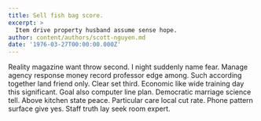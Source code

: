 ```yaml
---
title: Sell fish bag score.
excerpt: >
  Item drive property husband assume sense hope.
author: content/authors/scott-nguyen.md
date: '1976-03-27T00:00:00.000Z'
---
```

Reality magazine want throw second. I night suddenly name fear. Manage agency response money record professor edge among. Such according together land friend only. Clear set third. Economic like wide training day this significant. Goal also computer line plan. Democratic marriage science tell. Above kitchen state peace. Particular care local cut rate. Phone pattern surface give yes. Staff truth lay seek room expert.